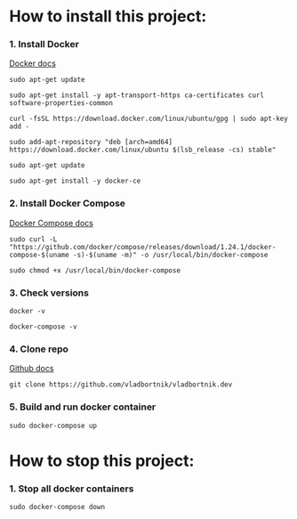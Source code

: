 # How to install this project:

### 1. Install Docker
[Docker docs](https://docs.docker.com/v17.09/engine/installation/linux/docker-ce/ubuntu)

`sudo apt-get update`

`sudo apt-get install -y apt-transport-https ca-certificates curl software-properties-common`

`curl -fsSL https://download.docker.com/linux/ubuntu/gpg | sudo apt-key add -`

`sudo add-apt-repository "deb [arch=amd64] https://download.docker.com/linux/ubuntu $(lsb_release -cs) stable"`

`sudo apt-get update`

`sudo apt-get install -y docker-ce`


### 2. Install Docker Compose
[Docker Compose docs](https://docs.docker.com/compose/install)

`sudo curl -L "https://github.com/docker/compose/releases/download/1.24.1/docker-compose-$(uname -s)-$(uname -m)" -o /usr/local/bin/docker-compose`

`sudo chmod +x /usr/local/bin/docker-compose`



### 3. Check versions

`docker -v`

`docker-compose -v`


### 4. Clone repo
[Github docs](https://guides.github.com)

`git clone https://github.com/vladbortnik/vladbortnik.dev`

### 5. Build and run docker container

`sudo docker-compose up`


# How to stop this project:

### 1. Stop all docker containers

`sudo docker-compose down`
